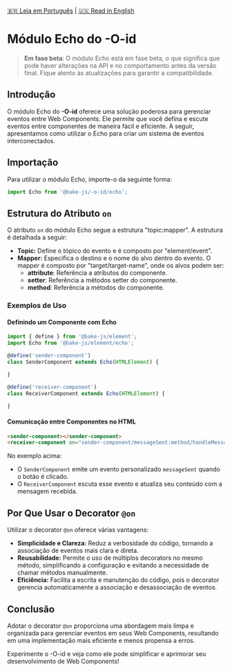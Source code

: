 [🇧🇷 Leia em Português](./README.pt-BR.md) | [🇺🇸 Read in English](./README.md)

# Módulo Echo do **-O-id**

> **Em fase beta**: O módulo Echo está em fase beta, o que significa que pode haver alterações na API e no comportamento antes da versão final. Fique atento às atualizações para garantir a compatibilidade.

## Introdução

O módulo Echo do **-O-id** oferece uma solução poderosa para gerenciar eventos entre Web Components. Ele permite que você defina e escute eventos entre componentes de maneira fácil e eficiente. A seguir, apresentamos como utilizar o Echo para criar um sistema de eventos interconectados.

## Importação

Para utilizar o módulo Echo, importe-o da seguinte forma:

```javascript
import Echo from '@bake-js/-o-id/echo';
```

## Estrutura do Atributo `on`

O atributo `on` do módulo Echo segue a estrutura "topic:mapper". A estrutura é detalhada a seguir:

- **Topic:** Define o tópico do evento e é composto por "element/event".
- **Mapper:** Especifica o destino e o nome do alvo dentro do evento. O mapper é composto por "target/target-name", onde os alvos podem ser:
  - **attribute**: Referência a atributos do componente.
  - **setter**: Referência a métodos setter do componente.
  - **method**: Referência a métodos do componente.

### Exemplos de Uso

#### Definindo um Componente com Echo

```javascript
import { define } from '@bake-js/element';
import Echo from '@bake-js/element/echo';

@define('sender-component')
class SenderComponent extends Echo(HTMLElement) {

}

@define('receiver-component')
class ReceiverComponent extends Echo(HTMLElement) {

}
```

#### Comunicação entre Componentes no HTML

```html
<sender-component></sender-component>
<receiver-component on="sender-component/messageSent:method/handleMessage"></receiver-component>
```

No exemplo acima:
- O `SenderComponent` emite um evento personalizado `messageSent` quando o botão é clicado.
- O `ReceiverComponent` escuta esse evento e atualiza seu conteúdo com a mensagem recebida.

## Por Que Usar o Decorator `@on`

Utilizar o decorator `@on` oferece várias vantagens:

- **Simplicidade e Clareza:** Reduz a verbosidade do código, tornando a associação de eventos mais clara e direta.
- **Reusabilidade:** Permite o uso de múltiplos decorators no mesmo método, simplificando a configuração e evitando a necessidade de chamar métodos manualmente.
- **Eficiência:** Facilita a escrita e manutenção do código, pois o decorator gerencia automaticamente a associação e desassociação de eventos.

## Conclusão

Adotar o decorator `@on` proporciona uma abordagem mais limpa e organizada para gerenciar eventos em seus Web Components, resultando em uma implementação mais eficiente e menos propensa a erros.

Experimente o -O-id e veja como ele pode simplificar e aprimorar seu desenvolvimento de Web Components!

